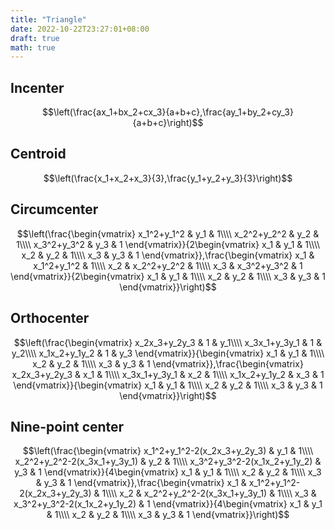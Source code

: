 ```yaml
---
title: "Triangle"
date: 2022-10-22T23:27:01+08:00
draft: true
math: true
---
```


## Incenter

$$\left(\frac{ax_1+bx_2+cx_3}{a+b+c},\frac{ay_1+by_2+cy_3}{a+b+c}\right)$$

## Centroid

$$\left(\frac{x_1+x_2+x_3}{3},\frac{y_1+y_2+y_3}{3}\right)$$

## Circumcenter

$$\left(\frac{\begin{vmatrix}
x_1^2+y_1^2 & y_1 & 1\\\\
x_2^2+y_2^2 & y_2 & 1\\\\
x_3^2+y_3^2 & y_3 & 1
\end{vmatrix}}{2\begin{vmatrix}
x_1 & y_1 & 1\\\\
x_2 & y_2 & 1\\\\
x_3 & y_3 & 1
\end{vmatrix}},\frac{\begin{vmatrix}
x_1 & x_1^2+y_1^2 & 1\\\\
x_2 & x_2^2+y_2^2 & 1\\\\
x_3 & x_3^2+y_3^2 & 1
\end{vmatrix}}{2\begin{vmatrix}
x_1 & y_1 & 1\\\\
x_2 & y_2 & 1\\\\
x_3 & y_3 & 1
\end{vmatrix}}\right)$$

## Orthocenter

$$\left(\frac{\begin{vmatrix}
x_2x_3+y_2y_3 & 1 & y_1\\\\
x_3x_1+y_3y_1 & 1 & y_2\\\\
x_1x_2+y_1y_2 & 1 & y_3
\end{vmatrix}}{\begin{vmatrix}
x_1 & y_1 & 1\\\\
x_2 & y_2 & 1\\\\
x_3 & y_3 & 1
\end{vmatrix}},\frac{\begin{vmatrix}
x_2x_3+y_2y_3 & x_1 & 1\\\\
x_3x_1+y_3y_1 & x_2 & 1\\\\
x_1x_2+y_1y_2 & x_3 & 1
\end{vmatrix}}{\begin{vmatrix}
x_1 & y_1 & 1\\\\
x_2 & y_2 & 1\\\\
x_3 & y_3 & 1
\end{vmatrix}}\right)$$

## Nine-point center

$$\left(\frac{\begin{vmatrix}
x_1^2+y_1^2-2(x_2x_3+y_2y_3) & y_1 & 1\\\\
x_2^2+y_2^2-2(x_3x_1+y_3y_1) & y_2 & 1\\\\
x_3^2+y_3^2-2(x_1x_2+y_1y_2) & y_3 & 1
\end{vmatrix}}{4\begin{vmatrix}
x_1 & y_1 & 1\\\\
x_2 & y_2 & 1\\\\
x_3 & y_3 & 1
\end{vmatrix}},\frac{\begin{vmatrix}
x_1 & x_1^2+y_1^2-2(x_2x_3+y_2y_3) & 1\\\\
x_2 & x_2^2+y_2^2-2(x_3x_1+y_3y_1) & 1\\\\
x_3 & x_3^2+y_3^2-2(x_1x_2+y_1y_2) & 1
\end{vmatrix}}{4\begin{vmatrix}
x_1 & y_1 & 1\\\\
x_2 & y_2 & 1\\\\
x_3 & y_3 & 1
\end{vmatrix}}\right)$$
